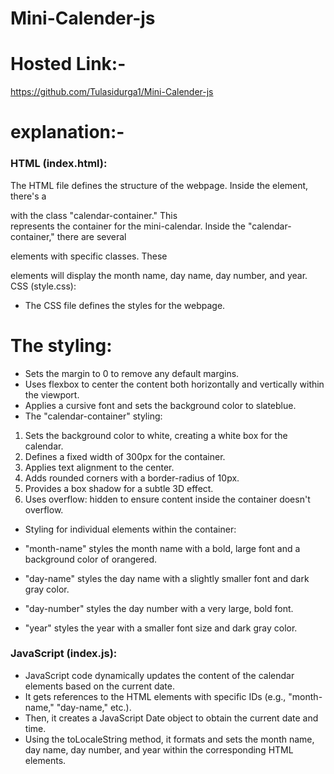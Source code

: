# Mini-Calender-js
# Hosted Link:-
https://github.com/Tulasidurga1/Mini-Calender-js
# explanation:-
### HTML (index.html):

The HTML file defines the structure of the webpage.
Inside the <body> element, there's a <div> with the class "calendar-container." This <div> represents the container for the mini-calendar.
Inside the "calendar-container," there are several <p> elements with specific classes. These <p> elements will display the month name, day name, day number, and year.
CSS (style.css):

- The CSS file defines the styles for the webpage.

# The <body> styling:

- Sets the margin to 0 to remove any default margins.
- Uses flexbox to center the content both horizontally and vertically within the viewport.
- Applies a cursive font and sets the background color to slateblue.
- The "calendar-container" styling:

1. Sets the background color to white, creating a white box for the calendar.
2. Defines a fixed width of 300px for the container.
3. Applies text alignment to the center.
4. Adds rounded corners with a border-radius of 10px.
5. Provides a box shadow for a subtle 3D effect.
6. Uses overflow: hidden to ensure content inside the container doesn't overflow.
- Styling for individual elements within the container:

- "month-name" styles the month name with a bold, large font and a background color of orangered.
- "day-name" styles the day name with a slightly smaller font and dark gray color.
- "day-number" styles the day number with a very large, bold font.
- "year" styles the year with a smaller font size and dark gray color.
### JavaScript (index.js):

- JavaScript code dynamically updates the content of the calendar elements based on the current date.
- It gets references to the HTML elements with specific IDs (e.g., "month-name," "day-name," etc.).
- Then, it creates a JavaScript Date object to obtain the current date and time.
- Using the toLocaleString method, it formats and sets the month name, day name, day number, and year within the corresponding HTML elements.
